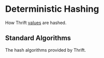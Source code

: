 # Deterministic Hashing

How Thrift [values](../spec/definition/data.md) are hashed.

## Standard Algorithms

The hash algorithms provided by Thrift.
